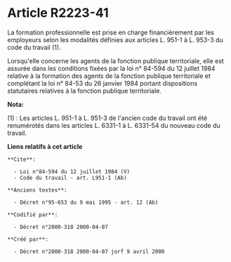 # Article R2223-41

La formation professionnelle est prise en charge financièrement par les employeurs selon les modalités définies aux articles
L. 951-1 à L. 953-3 du code du travail (1). 

Lorsqu'elle concerne les agents de la fonction publique territoriale, elle est assurée dans les conditions fixées par la loi
n° 84-594 du 12 juillet 1984 relative à la formation des agents de la fonction publique territoriale et complétant la loi n°
84-53 du 26 janvier 1984 portant dispositions statutaires relatives à la fonction publique territoriale.

**Nota:**

(1) : Les articles L. 951-1 à L. 951-3 de l'ancien code du travail ont été renumérotés dans les articles L. 6331-1 à L.
6331-54 du nouveau code du travail.

**Liens relatifs à cet article**

	**Cite**:

	  - Loi n°84-594 du 12 juillet 1984 (V)
	  - Code du travail - art. L951-1 (Ab)

	**Anciens textes**:

	  - Décret n°95-653 du 9 mai 1995 - art. 12 (Ab)

	**Codifié par**:

	  - Décret n°2000-318 2000-04-07

	**Créé par**:

	  - Décret n°2000-318 2000-04-07 jorf 9 avril 2000

